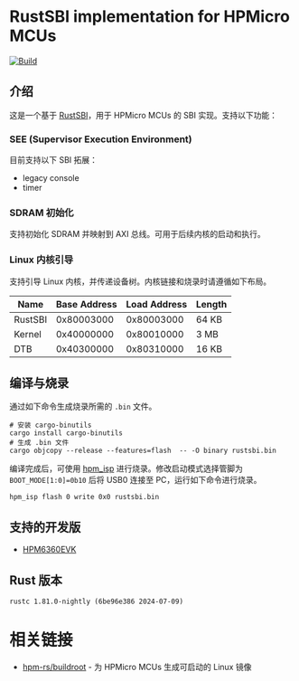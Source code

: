 # RustSBI implementation for HPMicro MCUs

[![Build](https://github.com/hpm-rs/rustsbi-hpm/actions/workflows/ci.yml/badge.svg)](https://github.com/hpm-rs/rustsbi-hpm/actions/workflows/ci.yml)

## 介绍

这是一个基于 [RustSBI](https://github.com/rustsbi/rustsbi)，用于 HPMicro MCUs 的 SBI 实现。支持以下功能：

### SEE (Supervisor Execution Environment)

目前支持以下 SBI 拓展：

- legacy console
- timer

### SDRAM 初始化

支持初始化 SDRAM 并映射到 AXI 总线。可用于后续内核的启动和执行。

### Linux 内核引导

支持引导 Linux 内核，并传递设备树。内核链接和烧录时请遵循如下布局。

| Name     | Base Address  | Load Address | Length    |
|----------|---------------|--------------|-----------|
| RustSBI  | 0x80003000    | 0x80003000   | 64 KB     |
| Kernel   | 0x40000000    | 0x80010000   | 3 MB      |
| DTB      | 0x40300000    | 0x80310000   | 16 KB     |

## 编译与烧录

通过如下命令生成烧录所需的 `.bin` 文件。

```shell
# 安装 cargo-binutils
cargo install cargo-binutils
# 生成 .bin 文件
cargo objcopy --release --features=flash  -- -O binary rustsbi.bin
```

编译完成后，可使用 [hpm_isp](https://github.com/tfx2001/hpm_isp) 进行烧录。修改启动模式选择管脚为 `BOOT_MODE[1:0]=0b10` 后将 USB0 连接至 PC，运行如下命令进行烧录。

```shell
hpm_isp flash 0 write 0x0 rustsbi.bin
```

## 支持的开发版

- [HPM6360EVK](http://hpmicro.com/resources/detail2.html?id=b60936f5-c3fe-4916-bb7d-854cc6bc5456)

## Rust 版本

```
rustc 1.81.0-nightly (6be96e386 2024-07-09)
```

# 相关链接

- [hpm-rs/buildroot](https://github.com/hpm-rs/buildroot) - 为 HPMicro MCUs 生成可启动的 Linux 镜像

